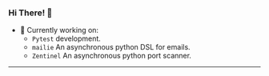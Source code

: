 ### Hi There! 👋

- 🔭 Currently working on:
  - `Pytest` development.
  - `mailie` An asynchronous python DSL for emails.
  - `Zentinel` An asynchronous python port scanner.

-----
